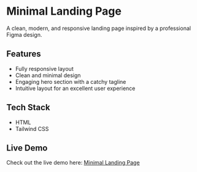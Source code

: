 # Minimal Landing Page

A clean, modern, and responsive landing page inspired by a professional Figma design.

## Features
- Fully responsive layout
- Clean and minimal design
- Engaging hero section with a catchy tagline
- Intuitive layout for an excellent user experience

## Tech Stack
- HTML
- Tailwind CSS

## Live Demo
Check out the live demo here: [Minimal Landing Page](https://rawanessam1.github.io/minimal-landing-tailwind/)
